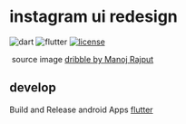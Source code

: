 # instagram ui redesign

![dart](https://img.shields.io/badge/Dart-0175C2?style=for-the-badge&logo=dart&logoColor=white)
![flutter](https://img.shields.io/badge/Flutter-02569B?style=for-the-badge&logo=flutter&logoColor=white)
[![license](https://img.shields.io/github/license/slowy07/instagram_ui_redesign?style=for-the-badge)](LICENSE)


![<img src="screenshoot/instagram.png"/>]()
source image [dribble by Manoj Rajput](https://dribbble.com/shots/6349659-Instagram-redesign-concept/attachments)


## develop
Build and Release android Apps [flutter](https://flutter.dev/docs/deployment/android)